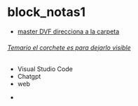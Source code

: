 # block_notas1
- [master DVF direcciona a la carpeta](nueva_carpeta_temario/modulo1.md) 
  
###### [Temario el corchete es para dejarlo visible](https://new.devf.la/es/post/p0/devf)
- Visual Studio Code
- Chatgpt
- web
- ```mermaid

```
